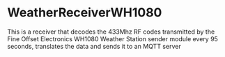 # WeatherReceiverWH1080
This is a receiver that decodes the 433Mhz RF codes transmitted by the Fine Offset Electronics WH1080 Weather Station sender module every 95 seconds, translates the data and sends it to an MQTT server
